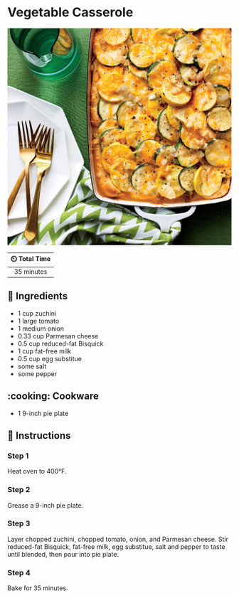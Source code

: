 # Vegetable Casserole

![Vegetable Casserole](../assets/images/vegetable-casserole.jpg)

| :timer_clock: Total Time |
|:-----------------------: |
| 35 minutes |

## :salt: Ingredients

- 1 cup zuchini
- 1 large tomato
- 1 medium onion
- 0.33 cup Parmesan cheese
- 0.5 cup reduced-fat Bisquick
- 1 cup fat-free milk
- 0.5 cup egg substitue
- some salt
- some pepper

## :cooking: Cookware

- 1 9-inch pie plate

## :pencil: Instructions

### Step 1

Heat oven to 400°F.

### Step 2

Grease a 9-inch pie plate.

### Step 3

Layer chopped zuchini, chopped tomato, onion, and Parmesan cheese. Stir reduced-fat Bisquick, fat-free milk, egg
substitue, salt and pepper to taste until blended, then pour into pie plate.

### Step 4

Bake for 35 minutes.
